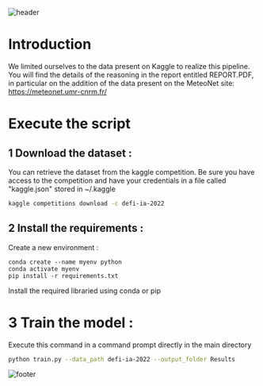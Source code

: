 ![header](https://capsule-render.vercel.app/api?type=waving&color=9999FF&height=300&section=header&text=🌦🌡Team%20%2B1%20for%20the%20win📈🌞&fontSize=50&animation=twinkling&fontAlignY=38&desc=by%20Dorian%20VOYDIE,%20Thomas%20FRAMERY,%20Yoann%20MAAREK&descAlignY=51&descAlign=62&fontColor=FFFFFF)

# Introduction

We limited ourselves to the data present on Kaggle to realize this pipeline. You will find the details of the reasoning in the report entitled REPORT.PDF, in particular on the addition of the data present on the MeteoNet site: https://meteonet.umr-cnrm.fr/

# Execute the script

## 1 Download the dataset :

You can retrieve the dataset from the kaggle competition. Be sure you have access to the competition and have your credentials in a file called "kaggle.json" stored in ~/.kaggle

```Bash
kaggle competitions download -c defi-ia-2022
```

## 2 Install the requirements :

Create a new environment :

```conda
conda create --name myenv python
conda activate myenv
pip install -r requirements.txt
```

Install the required libraried using conda or pip

# 3 Train the model :

Execute this command in a command prompt directly in the main directory

```Bash
python train.py --data_path defi-ia-2022 --output_folder Results
```

![footer](https://capsule-render.vercel.app/api?type=waving&color=9999FF&height=150&section=footer&fontSize=50)
